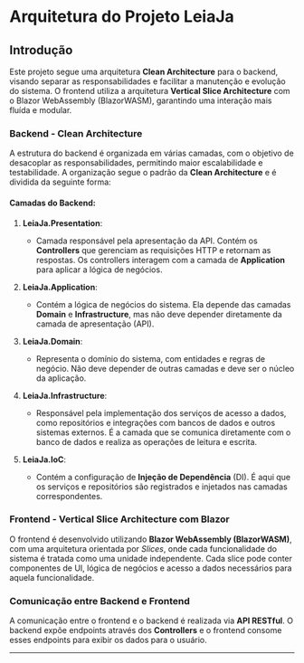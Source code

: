 # Arquitetura do Projeto LeiaJa

## Introdução

Este projeto segue uma arquitetura **Clean Architecture** para o backend, visando separar as responsabilidades e facilitar a manutenção e evolução do sistema. O frontend utiliza a arquitetura **Vertical Slice Architecture** com o Blazor WebAssembly (BlazorWASM), garantindo uma interação mais fluída e modular.

### Backend - Clean Architecture

A estrutura do backend é organizada em várias camadas, com o objetivo de desacoplar as responsabilidades, permitindo maior escalabilidade e testabilidade. A organização segue o padrão da **Clean Architecture** e é dividida da seguinte forma:

#### Camadas do Backend:

1. **LeiaJa.Presentation**:
   - Camada responsável pela apresentação da API. Contém os **Controllers** que gerenciam as requisições HTTP e retornam as respostas. Os controllers interagem com a camada de **Application** para aplicar a lógica de negócios.
   
2. **LeiaJa.Application**:
   - Contém a lógica de negócios do sistema. Ela depende das camadas **Domain** e **Infrastructure**, mas não deve depender diretamente da camada de apresentação (API).

3. **LeiaJa.Domain**:
   - Representa o domínio do sistema, com entidades e regras de negócio. Não deve depender de outras camadas e deve ser o núcleo da aplicação.

4. **LeiaJa.Infrastructure**:
   - Responsável pela implementação dos serviços de acesso a dados, como repositórios e integrações com bancos de dados e outros sistemas externos. É a camada que se comunica diretamente com o banco de dados e realiza as operações de leitura e escrita.

5. **LeiaJa.IoC**:
   - Contém a configuração de **Injeção de Dependência** (DI). É aqui que os serviços e repositórios são registrados e injetados nas camadas correspondentes.

### Frontend - Vertical Slice Architecture com Blazor

O frontend é desenvolvido utilizando **Blazor WebAssembly (BlazorWASM)**, com uma arquitetura orientada por *Slices*, onde cada funcionalidade do sistema é tratada como uma unidade independente. Cada slice pode conter componentes de UI, lógica de negócios e acesso a dados necessários para aquela funcionalidade.

### Comunicação entre Backend e Frontend

A comunicação entre o frontend e o backend é realizada via **API RESTful**. O backend expõe endpoints através dos **Controllers** e o frontend consome esses endpoints para exibir os dados para o usuário.

---
